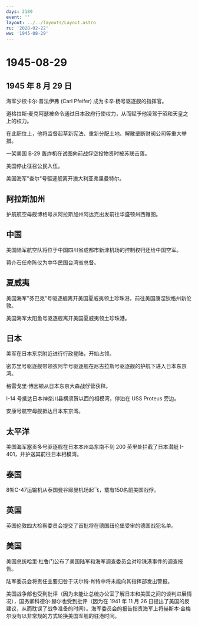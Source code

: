```yaml
---
days: 2189
event: ''
layout: ../../layouts/Layout.astro
ru: '2028-02-22'
ww: '1945-08-29'
---
```


# 1945-08-29

## 1945 年 8 月 29 日

海军少校卡尔·普法伊弗 (Carl Pfeifer) 成为卡辛·杨号驱逐舰的指挥官。

道格拉斯·麦克阿瑟被命令通过日本政府行使权力，从而赋予他凌驾于昭和天皇之上的权力。

在此职位上，他将监督起草新宪法、重新分配土地、解散垄断财阀公司等重大举措。

一架美国 B-29 轰炸机在试图向前战俘空投物资时被苏联击落。

美国停止征召公民入伍。

美国海军"查尔"号驱逐舰离开澳大利亚弗里曼特尔。

## 阿拉斯加州

护航航空母舰博格号从阿拉斯加州阿达克出发前往华盛顿州西雅图。

## 中国

美国陆军航空队将位于中国四川省成都市新津机场的控制权归还给中国空军。

蒋介石任命陈仪为中华民国台湾省总督。

## 夏威夷

美国海军"芬巴克"号驱逐舰离开美国夏威夷领土珍珠港，前往美国康涅狄格州新伦敦。

美国海军太阳鱼号驱逐舰离开美国夏威夷领土珍珠港。

## 日本

美军在日本东京附近进行行政登陆，开始占领。

密苏里号驱逐舰带领衣阿华号驱逐舰在尼古拉斯号驱逐舰的护航下进入日本东京湾。

格雷戈里·博因顿从日本东京大森战俘营获释。

I-14 号抵达日本神奈川县横须贺以西的相模湾，停泊在 USS Proteus 旁边。

安康号航空母舰抵达日本东京湾。

## 太平洋

美国海军塞贡多号驱逐舰在日本本州岛东南不到 200 英里处拦截了日本潜艇
I-401，并护送其前往日本相模湾。

## 泰国

8架C-47运输机从泰国曼谷廊曼机场起飞，载有150名前美国战俘。

## 英国

英国伦敦四大检察委员会提交了首批将在德国纽伦堡受审的德国战犯名单。

## 美国

美国总统哈里·杜鲁门公布了美国陆军和海军调查委员会对珍珠港事件的调查报告。

陆军委员会将责任主要归咎于沃尔特·肖特中将未能向其指挥部发出警报。

美国战争部也受到批评（因为未能让总统办公室了解日本和美国之间的谈判进展情况），国务卿科德尔·赫尔也受到批评（因为在
1941 年 11 月 26
日提出了美国的反建议，从而耽误了战争准备的时间）。海军委员会的报告指责海军上将赫斯本·金梅尔没有以非常规的方式轮换美国军舰的驻港时间。